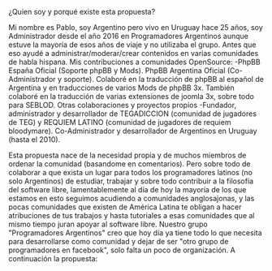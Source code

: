 ¿Quien soy y porqué existe esta propuesta?

Mi nombre es Pablo, soy Argentino pero vivo en Uruguay hace 25 años, soy Administrador desde el año 2016 en Programadores Argentinos aunque estuve la mayoría de esos años de viaje y no utilizaba el grupo. Antes que eso ayudé a administrar/moderar/crear contenidos en varias comunidades de habla hispana.
Mis contribuciones a comunidades OpenSource:
-PhpBB España Oficial (Soporte phpBB y Mods). PhpBB Argentina Oficial (Co-Administrador y soporte). Colaboré en la traducción de phpBB al español de Argentina y en traducciones de varios Mods de phpBB 3x. También colaboré en la traducción de varias extensiones de joomla 3x, sobre todo para SEBLOD.
Otras colaboraciones y proyectos propios
-Fundador, administrador y desarrollador de TEGADICCION (comunidad de jugadores de TEG) y REQUIEM LATINO (comunidad de jugadores de requiem bloodymare). Co-Administrador y desarrollador de Argentinos en Uruguay (hasta el 2010).

Esta propuesta nace de la necesidad propia y de muchos miembros de ordenar la comunidad (basandome en comentarios). Pero sobre todo de colaborar a que exista un lugar para todos los programadores latinos (no solo Argentinos) de estudiar, trabajar y sobre todo contribuir a la filosofía del software libre, lamentablemente al día de hoy la mayoría de los que estamos en esto seguimos acudiendo a comunidades anglosajonas, y las pocas comunidades que existen de América Latina te obligan a hacer atribuciones de tus trabajos y hasta tutoriales a esas comunidades que al mismo tiempo juran apoyar al software libre.
Nuestro grupo "Programadores Argentinos" creo que hoy día ya tiene todo lo que necesita para desarrollarse como comunidad y dejar de ser "otro grupo de programadores en facebook", solo falta un poco de organización. A continuación la propuesta:
